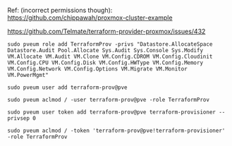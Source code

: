 Ref: (incorrect permissions though):
https://github.com/chippawah/proxmox-cluster-example


https://github.com/Telmate/terraform-provider-proxmox/issues/432

```
sudo pveum role add TerraformProv -privs "Datastore.AllocateSpace Datastore.Audit Pool.Allocate Sys.Audit Sys.Console Sys.Modify VM.Allocate VM.Audit VM.Clone VM.Config.CDROM VM.Config.Cloudinit VM.Config.CPU VM.Config.Disk VM.Config.HWType VM.Config.Memory VM.Config.Network VM.Config.Options VM.Migrate VM.Monitor VM.PowerMgmt"

sudo pveum user add terraform-prov@pve

sudo pveum aclmod / -user terraform-prov@pve -role TerraformProv

sudo pveum user token add terraform-prov@pve terraform-provisioner --privsep 0

sudo pveum aclmod / -token 'terraform-prov@pve!terraform-provisioner' -role TerraformProv

```